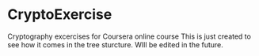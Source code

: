 # CryptoExercise
Cryptography excercises for Coursera online course
 This is just created to see  how it comes in the tree sturcture. WIll be edited in the future.
